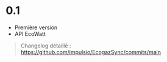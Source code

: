 # 0.1

- Première version
- API EcoWatt


> Changelog détaillé :
> <https://github.com/impulsio/EcogazSync/commits/main>
